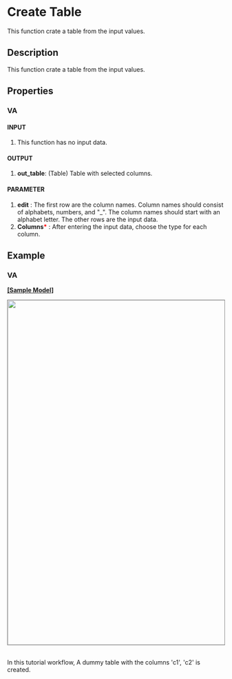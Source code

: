 # Create Table
This function crate a table from the input values.

## Description
This function crate a table from the input values.


## Properties
### VA
#### INPUT
1. This function has no input data.
#### OUTPUT
1. **out_table**: (Table) Table with selected columns.
#### PARAMETER
1. **edit** : The first row are the column names. Column names should consist of alphabets, numbers, and "_". The column names should start with an alphabet letter. The other rows are the input data.
2. **Columns**<b style="color:red">*</b> : After entering the input data, choose the type for each column.




## Example
### VA

**<a href="/static/help/python/sample_model/create_table.json" download>[Sample Model]</a>**

<img src="/static/help/python/sample_model_img/create_table.PNG"  width="800px" style="border: 1px solid gray" >

<br>In this tutorial workflow, A dummy table with the columns 'c1', 'c2' is created.

